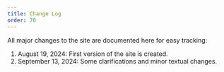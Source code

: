```yaml
---
title: Change Log
order: 70
---
```


All major changes to the site are documented here for easy tracking:

1. August 19, 2024: First version of the site is created.
2. September 13, 2024: Some clarifications and minor textual changes.